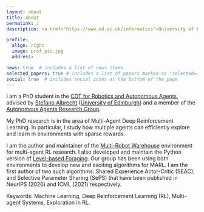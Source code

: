 ```yaml
---
layout: about
title: about
permalink: /
description: <a href="https://www.ed.ac.uk/informatics">University of Edinburgh, School of Informatics</a>.

profile:
  align: right
  image: prof_pic.jpg
  address: 

news: true  # includes a list of news items
selected_papers: true # includes a list of papers marked as "selected={true}"
social: true  # includes social icons at the bottom of the page
---
```


I am a PhD student in the [CDT for Robotics and Autonomous Agents](https://www.edinburgh-robotics.org/), advised by [Stefano Albrecht](https://agents.inf.ed.ac.uk/stefano-albrecht/) ([University of Edinburgh](https://www.ed.ac.uk/informatics)) and a member of the [Autonomous Agents Research Group](https://agents.inf.ed.ac.uk/). 

My PhD research is in the area of Multi-Agent Deep Reinforcement Learning. In particular, I study how multiple agents can efficiently explore and learn in environments with sparse rewards.

I am the author and maintainer of the [Multi-Robot Warehouse](https://www.github.com/semitable/robotic-warehouse) environment for multi-agent RL research. I also developed and maintain the Python version of [Level-based Foraging](https://www.github.com/semitable/lb-foraging). Our group has been using both environments to develop new and exciting algorithms for MARL. I am the first author of two such algorithms: Shared Experience Actor-Critic (SEAC), and Selective Parameter Sharing (SePS) that have been published in NeurIPS (2020) and ICML (2021) respectively.

Keywords: Machine Learning, Deep Reinforcement Learning (RL), Multi-agent Systems, Exploration in RL.